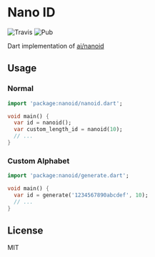 # Nano ID

![Travis](https://img.shields.io/travis/pd4d10/nanoid.svg)
![Pub](https://img.shields.io/pub/v/nanoid.svg)

Dart implementation of [ai/nanoid](https://github.com/ai/nanoid)

## Usage

### Normal

```dart
import 'package:nanoid/nanoid.dart';

void main() {
  var id = nanoid();
  var custom_length_id = nanoid(10);
  // ...
}
```

### Custom Alphabet

```dart
import 'package:nanoid/generate.dart';

void main() {
  var id = generate('1234567890abcdef', 10);
  // ...
}
```

## License

MIT
